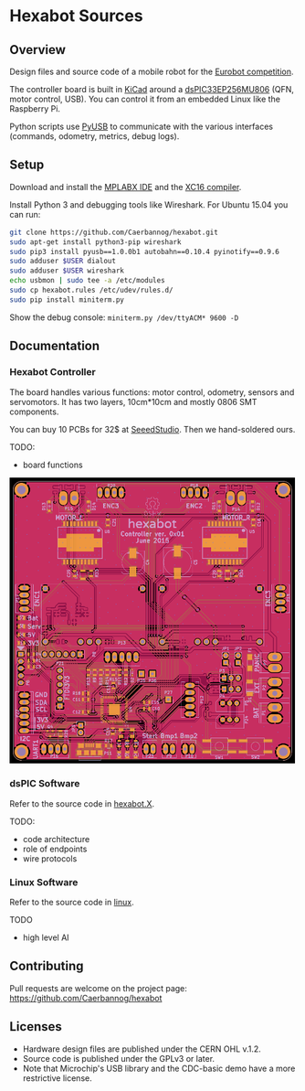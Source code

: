Hexabot Sources
===============

Overview
--------
Design files and source code of a mobile robot for the [Eurobot competition](http://www.eurobot.org/).

The controller board is built in [KiCad](http://www.kicad-pcb.org/)
around a [dsPIC33EP256MU806](https://www.microchip.com/products/dsPIC33EP256MU806) (QFN, motor control, USB).
You can control it from an embedded Linux like the Raspberry Pi.

Python scripts use [PyUSB](https://walac.github.io/pyusb/) to communicate with the various interfaces (commands, odometry, metrics, debug logs).

Setup
-----
Download and install the [MPLABX IDE](http://www.microchip.com/mplabx/) and the [XC16 compiler](http://www.microchip.com/compilers/).

Install Python 3 and debugging tools like Wireshark.
For Ubuntu 15.04 you can run:
```bash
git clone https://github.com/Caerbannog/hexabot.git
sudo apt-get install python3-pip wireshark
sudo pip3 install pyusb==1.0.0b1 autobahn==0.10.4 pyinotify==0.9.6
sudo adduser $USER dialout
sudo adduser $USER wireshark
echo usbmon | sudo tee -a /etc/modules
sudo cp hexabot.rules /etc/udev/rules.d/
sudo pip install miniterm.py
```

Show the debug console:
`miniterm.py /dev/ttyACM* 9600 -D`

Documentation
-------------
### Hexabot Controller ###
The board handles various functions: motor control, odometry, sensors and servomotors.
It has two layers, 10cm*10cm and mostly 0806 SMT components.

You can buy 10 PCBs for 32$ at [SeeedStudio](http://www.seeedstudio.com/service/index.php?r=pcb).
Then we hand-soldered ours.

TODO:

- board functions

![Layout v1](kicad/v1-layout.png)

### dsPIC Software ###
Refer to the source code in [hexabot.X](hexabot.X/).

TODO:

- code architecture
- role of endpoints
- wire protocols

### Linux Software ###
Refer to the source code in [linux](linux/).

TODO

- high level AI

Contributing
------------
Pull requests are welcome on the project page:
<https://github.com/Caerbannog/hexabot>

Licenses
--------
- Hardware design files are published under the CERN OHL v.1.2.
- Source code is published under the GPLv3 or later.
- Note that Microchip's USB library and the CDC-basic demo have a more restrictive license.
